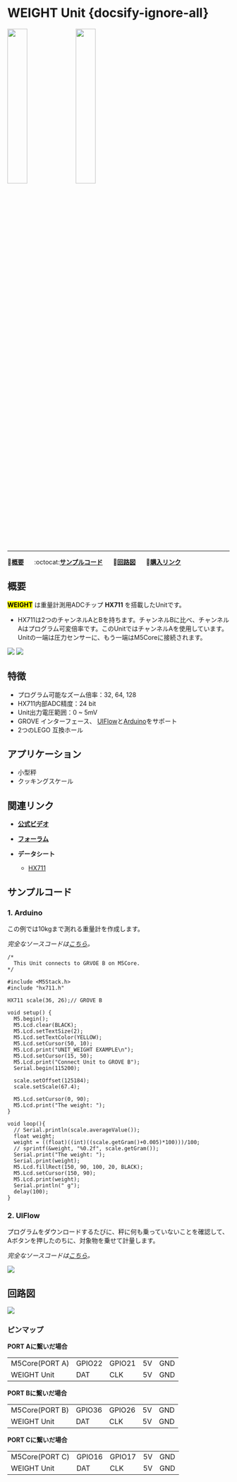 # WEIGHT Unit {docsify-ignore-all}

<img src="assets/img/product_pics/unit/unit_weight_01.png" width="30%" height="30%"> <img src="assets/img/product_pics/unit/unit_weight_grove_b.png" width="30%" height="30%">

***

:memo:**[概要](#概要)**&nbsp;&nbsp;&nbsp;&nbsp;&nbsp;&nbsp;:octocat:**[サンプルコード](#サンプルコード)**&nbsp;&nbsp;&nbsp;&nbsp;&nbsp;&nbsp;:electric_plug:**[回路図](#回路図)**&nbsp;&nbsp;&nbsp;&nbsp;&nbsp;&nbsp;🛒**[購入リンク](https://www.aliexpress.com/item/M5Stack-Newest-Mini-Weight-Unit-HX711-Module-Sensor-24-Bits-Weighing-Pressure-Sensor-I2C-Interface-for/32960488606.html)**

## 概要

**<mark>WEIGHT</mark>** は重量計測用ADCチップ **HX711** を搭載したUnitです。

<!-- * Unitに接続するPORT、所以相对 Unit 里的 HX711 来说，激励电压 (Positive Supply Voltage) 是 +5V，信号输出给M5Core的电压范围是 0 ~ 5mV，施加的压力越大，对应输出的电压值越大。 -->

* HX711は2つのチャンネルAとBを持ちます。チャンネルBに比べ、チャンネルAはプログラム可変倍率です。このUnitではチャンネルAを使用しています。Unitの一端は圧力センサーに、もう一端はM5Coreに接続されます。

<img src="assets/img/product_pics/unit/unit_weight_04.png">

<img src="assets/img/product_pics/unit/unit_weight_03.png">

## 特徴

- プログラム可能なズーム倍率：32, 64, 128
- HX711内部ADC精度：24 bit
- Unit出力電圧範囲：0 ~ 5mV
- GROVE インターフェース、 [UIFlow](http://flow.m5stack.com)と[Arduino](http://www.arduino.cc)をサポート
- 2つのLEGO 互換ホール

## アプリケーション

- 小型秤
- クッキングスケール

## 関連リンク

- **[公式ビデオ](https://i.youku.com/i/UNjE1ODA2MzE0OA==?spm=a2hzp.8253869.0.0)**

- **[フォーラム](http://forum.m5stack.com/)**

- **データシート**
  - [HX711](http://www.dfrobot.com/image/data/SEN0160/hx711_english.pdf)

## サンプルコード

### 1. Arduino

この例では10kgまで測れる重量計を作成します。

*完全なソースコードは[こちら](https://github.com/m5stack/M5-ProductExampleCodes/tree/master/Unit/WEIGHT/Arduino/weight)。*

```arduino
/*
  This Unit connects to GRVOE B on M5Core.
*/

#include <M5Stack.h>
#include "hx711.h"

HX711 scale(36, 26);// GROVE B

void setup() {
  M5.begin();
  M5.Lcd.clear(BLACK);
  M5.Lcd.setTextSize(2);
  M5.Lcd.setTextColor(YELLOW);
  M5.Lcd.setCursor(50, 10);
  M5.Lcd.print("UNIT_WEIGHT EXAMPLE\n");
  M5.Lcd.setCursor(15, 50);
  M5.Lcd.print("Connect Unit to GROVE B");
  Serial.begin(115200);

  scale.setOffset(125184);
  scale.setScale(67.4);

  M5.Lcd.setCursor(0, 90);
  M5.Lcd.print("The weight: ");
}

void loop(){
  // Serial.println(scale.averageValue());
  float weight;
  weight = ((float)((int)((scale.getGram()+0.005)*100)))/100;
  // sprintf(&weight, "%0.2f", scale.getGram());
  Serial.print("The weight: ");
  Serial.print(weight);
  M5.Lcd.fillRect(150, 90, 100, 20, BLACK);
  M5.Lcd.setCursor(150, 90);
  M5.Lcd.print(weight);
  Serial.println(" g");
  delay(100);
}
```

### 2. UIFlow

プログラムをダウンロードするたびに、秤に何も乗っていないことを確認して、Aボタンを押したのちに、対象物を乗せて計量します。

*完全なソースコードは[こちら](https://github.com/m5stack/M5-ProductExampleCodes/tree/master/Unit/WEIGHT/UIFlow)。*

<img src="assets/img/product_pics/unit/unit_example/WEIGHT/example_unit_weight_01.png">

## 回路図

<img src="assets/img/product_pics/unit/weight_sch.png">

### ピンマップ

**PORT Aに繋いだ場合**

<table>
 <tr><td>M5Core(PORT A)</td><td>GPIO22</td><td>GPIO21</td><td>5V</td><td>GND</td></tr>
 <tr><td>WEIGHT Unit</td><td>DAT</td><td>CLK</td><td>5V</td><td>GND</td></tr>
</table>

**PORT Bに繋いだ場合**

<table>
<tr><td>M5Core(PORT B)</td><td>GPIO36</td><td>GPIO26</td><td>5V</td><td>GND</td></tr>
 <tr><td>WEIGHT Unit</td><td>DAT</td><td>CLK</td><td>5V</td><td>GND</td></tr>
</table>

**PORT Cに繋いだ場合**

<table>
<tr><td>M5Core(PORT C)</td><td>GPIO16</td><td>GPIO17</td><td>5V</td><td>GND</td></tr>
 <tr><td>WEIGHT Unit</td><td>DAT</td><td>CLK</td><td>5V</td><td>GND</td></tr>
</table>